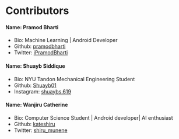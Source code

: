 # Contributors

<!-- ##### Don't delete template ########

## Template to use for contributors 

#### Name: [Your-Name]
- Bio: shortly describe yourself
- Github: [Username](githublink)
- Twitter: [Username](link)

-->

#### Name: Pramod Bharti
- Bio: Machine Learning | Android Developer
- Github: [pramodbharti](https://github.com/pramodbharti)
- Twitter: [iPramodBharti](https://twitter.com/ipramodbharti)

#### Name: Shuayb Siddique
- Bio: NYU Tandon Mechanical Engineering Student
- Github: [Shuayb01](github.com/shuayb01)
- Instagram: [shuaybs.619](instagram.com/shuaybs.619)

#### Name: Wanjiru Catherine
- Bio: Computer Science Student | Android developer| AI enthusiast
- Github: [kateshiru](github.com/kateshiru)
- Twitter: [shiru_munene](https://twitter.com/shiru_munene)
